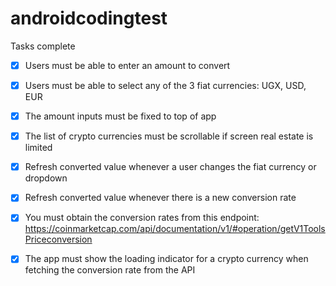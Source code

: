 # androidcodingtest

Tasks complete

- [x] Users must be able to enter an amount to convert
- [x] Users must be able to select any of the 3 fiat currencies: UGX, USD, EUR
- [x] The amount inputs must be fixed to top of app
- [x] The list of crypto currencies must be scrollable if screen real estate is limited
- [x] Refresh converted value whenever a user changes the fiat currency or dropdown
- [x] Refresh converted value whenever there is a new conversion rate
- [x] You must obtain the conversion rates from this endpoint:
https://coinmarketcap.com/api/documentation/v1/#operation/getV1ToolsPriceconversion

- [x] The app must show the loading indicator for a crypto currency when fetching the
conversion rate from the API

